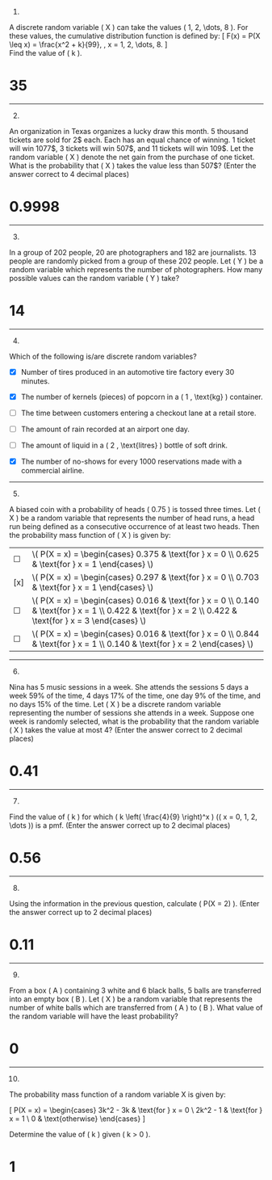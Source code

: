 1)
A discrete random variable \( X \) can take the values \( 1, 2, \dots, 8 \). For these values, the cumulative distribution function is defined by: 
\[ F(x) = P(X \leq x) = \frac{x^2 + k}{99}, \, x = 1, 2, \dots, 8. \]  
Find the value of \( k \).  
# 35
---

2) 
An organization in Texas organizes a lucky draw this month. 5 thousand tickets are sold for 2\$ each. Each has an equal chance of winning. 1 ticket will win 1077\$, 3 tickets will win 507\$, and 11 tickets will win 109\$. Let the random variable \( X \) denote the net gain from the purchase of one ticket. What is the probability that \( X \) takes the value less than 507\$? (Enter the answer correct to 4 decimal places)
 
# 0.9998
---

3) 
In a group of 202 people, 20 are photographers and 182 are journalists. 13 people are randomly picked from a group of these 202 people. Let \( Y \) be a random variable which represents the number of photographers. How many possible values can the random variable \( Y \) take?  

# 14
---

4) 
Which of the following is/are discrete random variables?  

- [x] Number of tires produced in an automotive tire factory every 30 minutes.  
- [x] The number of kernels (pieces) of popcorn in a \( 1 \, \text{kg} \) container.  
- [ ] The time between customers entering a checkout lane at a retail store.  
- [ ] The amount of rain recorded at an airport one day.  
- [ ] The amount of liquid in a \( 2 \, \text{litres} \) bottle of soft drink.  
- [x] The number of no-shows for every 1000 reservations made with a commercial airline.  


---

5) 
A biased coin with a probability of heads \( 0.75 \) is tossed three times. Let \( X \) be a random variable that represents the number of head runs, a head run being defined as a consecutive occurrence of at least two heads. Then the probability mass function of \( X \) is given by:  


<table>
  <tr>
    <td>☐</td>
    <td>
      \( P(X = x) = \begin{cases} 
      0.375 & \text{for } x = 0 \\ 
      0.625 & \text{for } x = 1 
      \end{cases} \)
    </td>
  </tr>
  <tr>
    <td>[x]</td>
    <td>
      \( P(X = x) = \begin{cases} 
      0.297 & \text{for } x = 0 \\ 
      0.703 & \text{for } x = 1 
      \end{cases} \)
    </td>
  </tr>
  <tr>
    <td>☐</td>
    <td>
      \( P(X = x) = \begin{cases} 
      0.016 & \text{for } x = 0 \\ 
      0.140 & \text{for } x = 1 \\ 
      0.422 & \text{for } x = 2 \\ 
      0.422 & \text{for } x = 3 
      \end{cases} \)
    </td>
  </tr>
  <tr>
    <td>☐</td>
    <td>
      \( P(X = x) = \begin{cases} 
      0.016 & \text{for } x = 0 \\ 
      0.844 & \text{for } x = 1 \\ 
      0.140 & \text{for } x = 2 
      \end{cases} \)
    </td>
  </tr>
</table>

---

6)
Nina has 5 music sessions in a week. She attends the sessions 5 days a week 59% of the time, 4 days 17% of the time, one day 9% of the time, and no days 15% of the time. Let \( X \) be a discrete random variable representing the number of sessions she attends in a week. Suppose one week is randomly selected, what is the probability that the random variable \( X \) takes the value at most 4? (Enter the answer correct to 2 decimal places)

# 0.41
---

7)
Find the value of \( k \) for which \( k \left( \frac{4}{9} \right)^x \) (\( x = 0, 1, 2, \dots \)) is a pmf. (Enter the answer correct up to 2 decimal places)

# 0.56
---

8)
Using the information in the previous question, calculate \( P(X = 2) \). (Enter the answer correct up to 2 decimal places)
# 0.11

---

9)
From a box \( A \) containing 3 white and 6 black balls, 5 balls are transferred into an empty box \( B \). Let \( X \) be a random variable that represents the number of white balls which are transferred from \( A \) to \( B \). What value of the random variable will have the least probability?
# 0

---

10)
The probability mass function of a random variable X is given by:

\[
P(X = x) = 
\begin{cases} 
3k^2 - 3k & \text{for } x = 0 \\
2k^2 - 1 & \text{for } x = 1 \\
0 & \text{otherwise}
\end{cases}
\]

Determine the value of \( k \) given \( k > 0 \).
# 1
